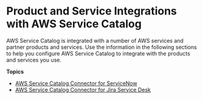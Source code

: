# Product and Service Integrations with AWS Service Catalog<a name="integrations"></a>

AWS Service Catalog is integrated with a number of AWS services and partner products and services\. Use the information in the following sections to help you configure AWS Service Catalog to integrate with the products and services you use\.

**Topics**
+ [AWS Service Catalog Connector for ServiceNow](integrations-servicenow.md)
+ [AWS Service Catalog Connector for Jira Service Desk](integrations-jiraservicedesk.md)
